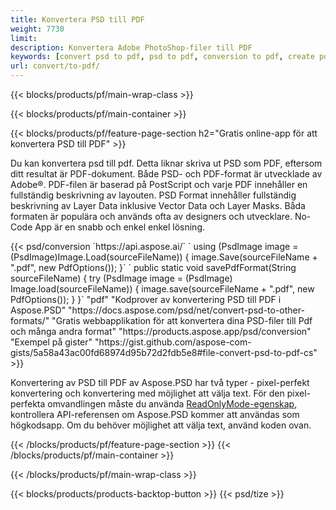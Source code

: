 ```yaml
---
title: Konvertera PSD till PDF
weight: 7730
limit: 
description: Konvertera Adobe PhotoShop-filer till PDF
keywords: [convert psd to pdf, psd to pdf, conversion to pdf, create pdf from psd, print psd as pdf]
url: convert/to-pdf/
---
```


{{< blocks/products/pf/main-wrap-class >}}

{{< blocks/products/pf/main-container >}}

{{< blocks/products/pf/feature-page-section h2="Gratis online-app för att konvertera PSD till PDF" >}}
<p>Du kan konvertera psd till pdf. Detta liknar skriva ut PSD som PDF, eftersom ditt resultat är PDF-dokument. Både PSD- och PDF-format är utvecklade av Adobe®. PDF-filen är baserad på PostScript och varje PDF innehåller en fullständig beskrivning av layouten. PSD Format innehåller fullständig beskrivning av Layer Data inklusive Vector Data och Layer Masks. Båda formaten är populära och används ofta av designers och utvecklare. No-Code App är en snabb och enkel enkel lösning.</p>
{{< psd/conversion `https://api.aspose.ai/` 
`    using (PsdImage image = (PsdImage)Image.Load(sourceFileName))
    {
        image.Save(sourceFileName + ".pdf", new PdfOptions());
    }` 
	`    public static void savePdfFormat(String sourceFileName) {
        try (PsdImage image = (PsdImage) Image.load(sourceFileName)) {
            image.save(sourceFileName + ".pdf", new PdfOptions());
        }
    }` 
	"pdf" 
"Kodprover av konvertering PSD till PDF i Aspose.PSD"  "https://docs.aspose.com/psd/net/convert-psd-to-other-formats/" 
"Gratis webbapplikation för att konvertera dina PSD-filer till Pdf och många andra format" "https://products.aspose.app/psd/conversion" 
"Exempel på gister" "https://gist.github.com/aspose-com-gists/5a58a43ac00fd68974d95b72d2fdb5e8#file-convert-psd-to-pdf-cs" >}}
<p>Konvertering av PSD till PDF av Aspose.PSD har två typer - pixel-perfekt konvertering och konvertering med möjlighet att välja text. För den pixel-perfekta omvandlingen måste du använda <a href="https://reference.aspose.com/psd/net/aspose.psd.imageloadoptions/psdloadoptions/readonlymode/">ReadOnlyMode-egenskap</a>, kontrollera API-referensen om Aspose.PSD kommer att användas som högkodsapp. Om du behöver möjlighet att välja text, använd koden ovan.</p>
{{< /blocks/products/pf/feature-page-section >}}
{{< /blocks/products/pf/main-container >}}


{{< /blocks/products/pf/main-wrap-class >}}

{{< blocks/products/products-backtop-button >}}
{{< psd/tize >}}
